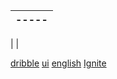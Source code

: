 |-----|
|--
|
|

[dribble](https://dribbble.com/shots/11485005-Lastiche-mobile-game-user-interface)
[ui](https://sujeitoprogramador.com/designinterfaces/)
[english](https://www.fluencyhackers.com.br/convite/obrigado)
[Ignite](https://pages.rocketseat.com.br/ignite)
